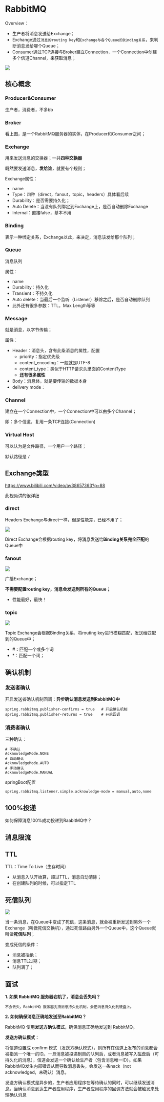 # RabbitMQ

Overview：

- 生产者将消息发送给Exchange；
- Exchange通过`消息的routing key`和`Exchange与各个Queue的Binding关系`，来判断消息发给哪个Queue；
- Consumer通过TCP连接与Broker建立Connection，一个Connection中创建多个信道Channel，来获取消息；

![](img/rmq1.png)

## 核心概念

### Producer&Consumer

生产者，消费者，不多bb

### Broker

看上图，是一个RabbitMQ服务器的实体，在Producer和Consumer之间；

### Exchange

用来发送消息的交换器；一共**四种交换器**

既然要发送消息，**发给谁**，就要有个规则；

Exchange属性：

- name
- Type：四种（direct，fanout，topic，headers）具体看后续
- Durability：是否需要持久化；
- Auto Delete：当没有队列绑定到Exchange上，是否自动删除Exchange
- Internal：直接false，基本不用

### Binding

表示一种绑定关系，Exchange以此，来决定，消息该发给那个队列；

### Queue

消息队列

属性：

- name
- Durability：持久化
- Transient：不持久化
- Auto delete：当最后一个监听（Listener）移除之后，是否自动删除队列
- 此外还有很多参数：TTL，Max Length等等

### Message

就是消息，以字节传输；

属性：

- Header：消息头，含有此条消息的属性，配置
  - priority：指定优先级
  - content_encoding：一般就是UTF-8
  - content_type：类似于HTTP请求头里面的ContentType
  - **还有很多属性**
- Body：消息体，就是要传输的数据本身
- delivery mode：

### Channel

建立在一个Connection中，一个Connection中可以由多个Channel；

即：多个信道，复用一条TCP连接(Connection)

### Virtual Host

可以认为是文件路径，一个用户一个路径；

默认路径是 `/`

## Exchange类型

https://www.bilibili.com/video/av38657363?p=88

此视频讲的很详细

### direct

Headers Exchange与direct一样，但是性能差，已经不用了；

![](img/rmq2.png)

Direct Exchange会根据routing key，将消息发送给**Binding关系完全匹配**的Queue中

### fanout

![](img/rmq3.png)

广播Exchange；

**不需要配置routing key，消息会发送到所有的Queue；**

- 性能最好，最快！

### topic

![](img/rmq4.png)

Topic Exchange会根据Binding关系，将routing key进行模糊匹配，发送给匹配到的Queue中；

- #：匹配一个或多个词
- *：匹配一个词；

## 确认机制

### 发送者确认

开启发送者确认机制回调：**异步确认消息发送到RabbitMQ中**

```properties
spring.rabbitmq.publisher-confirms = true	# 开启确认机制
spring.rabbitmq.publisher-returns = true	# 开启回调
```

### 消费者确认

三种确认：

```properties
# 不确认
AcknowledgeMode.NONE
# 自动确认
AcknowledgeMode.AUTO
# 手动确认
AcknowledgeMode.MANUAL
```

springBoot配置

```properties
spring.rabbitmq.listener.simple.acknowledge-mode = manual,auto,none
```







## 100%投递

如何保障消息100%成功投递到RaabitMQ中？



## 消息限流

## TTL

TTL：Time To Live（生存时间）

- 从消息入队开始算，超过TTL，消息自动清除；
- 在创建队列的时候，可以指定TTL

## 死信队列

![](img/rmq5.png)

当一条消息，在Queue中变成了死信，这条消息，就会被重新发送到另外一个Exchange（叫做死信交换机），通过死信路由另外一个Queue中，这个Queue就叫做**死信队列**；

变成死信的条件：

- 消息被拒绝；
- 消息TTL过期；
- 队列满了；

## 面试

**1. 如果 RabbitMQ 服务器宕机了，消息会丢失吗？**

```
不会丢失，RabbitMQ 服务器支持消息持久化机制，会把消息持久化到硬盘上。
```

**2. 如何确保消息正确地发送至RabbitMQ？**

RabbitMQ 使用**发送方确认模式**，确保消息正确地发送到 RabbitMQ。

**发送方确认模式**：

将信道设置成 confirm 模式（发送方确认模式），则所有在信道上发布的消息都会被指派一个唯一的ID。一旦消息被投递到目的队列后，或者消息被写入磁盘后（可持久化的消息），信道会发送一个确认给生产者（包含消息唯一ID）。如果RabbitMQ发生内部错误从而导致消息丢失，会发送一条nack（not acknowledged，未确认）消息。

发送方确认模式是异步的，生产者应用程序在等待确认的同时，可以继续发送消息。当确认消息到达生产者应用程序，生产者应用程序的回调方法就会被触发来处理确认消息

